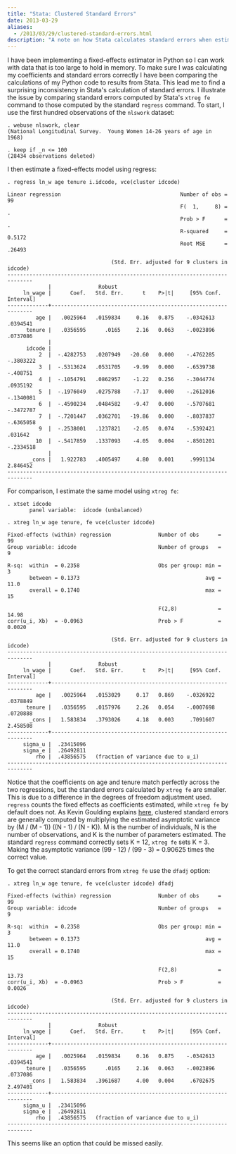 ```yaml
---
title: "Stata: Clustered Standard Errors"
date: 2013-03-29
aliases:
  - /2013/03/29/clustered-standard-errors.html
description: "A note on how Stata calculates standard errors when estimating a fixed effects model using `xtreg fe`."
---
```


I have been implementing a fixed-effects estimator in Python so I can
work with data that is too large to hold in memory.  To make sure I
was calculating my coefficients and standard errors correctly I have
been comparing the calculations of my Python code to results from
Stata.  This lead me to find a surprising inconsistency in Stata's
calculation of standard errors.  I illustrate the issue by comparing
standard errors computed by Stata's `xtreg fe` command to those
computed by the standard `regress` command.  To start, I use the first
hundred observations of the `nlswork` dataset:

    . webuse nlswork, clear
    (National Longitudinal Survey.  Young Women 14-26 years of age in 1968)
    
    . keep if _n <= 100
    (28434 observations deleted)

I then estimate a fixed-effects model using regress:

    . regress ln_w age tenure i.idcode, vce(cluster idcode)
    
    Linear regression                                      Number of obs =      99
                                                           F(  1,     8) =       .
                                                           Prob > F      =       .
                                                           R-squared     =  0.5172
                                                           Root MSE      =  .26493
    
                                     (Std. Err. adjusted for 9 clusters in idcode)
    ------------------------------------------------------------------------------
                 |               Robust
         ln_wage |      Coef.   Std. Err.      t    P>|t|     [95% Conf. Interval]
    -------------+----------------------------------------------------------------
             age |   .0025964   .0159834     0.16   0.875    -.0342613    .0394541
          tenure |   .0356595      .0165     2.16   0.063    -.0023896    .0737086
                 |
          idcode |
              2  |  -.4282753   .0207949   -20.60   0.000    -.4762285   -.3803222
              3  |  -.5313624   .0531705    -9.99   0.000    -.6539738    -.408751
              4  |  -.1054791   .0862957    -1.22   0.256    -.3044774    .0935192
              5  |  -.1976049   .0275788    -7.17   0.000    -.2612016   -.1340081
              6  |  -.4590234   .0484582    -9.47   0.000    -.5707681   -.3472787
              7  |  -.7201447   .0362701   -19.86   0.000    -.8037837   -.6365058
              9  |  -.2538001   .1237821    -2.05   0.074    -.5392421     .031642
             10  |  -.5417859   .1337093    -4.05   0.004    -.8501201   -.2334518
                 |
           _cons |   1.922783   .4005497     4.80   0.001     .9991134    2.846452
    ------------------------------------------------------------------------------

For comparison, I estimate the same model using `xtreg fe`:

    . xtset idcode
           panel variable:  idcode (unbalanced)
    
    . xtreg ln_w age tenure, fe vce(cluster idcode)
    
    Fixed-effects (within) regression               Number of obs      =        99
    Group variable: idcode                          Number of groups   =         9
    
    R-sq:  within  = 0.2358                         Obs per group: min =         3
           between = 0.1373                                        avg =      11.0
           overall = 0.1740                                        max =        15
    
                                                    F(2,8)             =     14.98
    corr(u_i, Xb)  = -0.0963                        Prob > F           =    0.0020
    
                                     (Std. Err. adjusted for 9 clusters in idcode)
    ------------------------------------------------------------------------------
                 |               Robust
         ln_wage |      Coef.   Std. Err.      t    P>|t|     [95% Conf. Interval]
    -------------+----------------------------------------------------------------
             age |   .0025964   .0153029     0.17   0.869    -.0326922    .0378849
          tenure |   .0356595   .0157976     2.26   0.054    -.0007698    .0720888
           _cons |   1.583834   .3793026     4.18   0.003     .7091607    2.458508
    -------------+----------------------------------------------------------------
         sigma_u |  .23415096
         sigma_e |  .26492811
             rho |  .43856575   (fraction of variance due to u_i)
    ------------------------------------------------------------------------------

Notice that the coefficients on age and tenure match perfectly across
the two regressions, but the standard errors calculated by `xtreg fe`
are smaller.  This is due to a difference in the degrees of freedom
adjustment used.  `regress` counts the fixed effects as coefficients
estimated, while `xtreg fe` by default does not.  As Kevin Goulding
explains
[here](http://thetarzan.wordpress.com/2011/06/11/clustered-standard-errors-in-r/),
clustered standard errors are generally computed by multiplying the
estimated asymptotic variance by (M / (M - 1)) ((N - 1) / (N - K)).  M
is the number of individuals, N is the number of observations, and K
is the number of parameters estimated.  The standard `regress` command
correctly sets K = 12, `xtreg fe` sets K = 3.  Making the asymptotic
variance (99 - 12) / (99 - 3) = 0.90625 times the correct value.

To get the correct standard errors from `xtreg fe` use the `dfadj`
option:

    . xtreg ln_w age tenure, fe vce(cluster idcode) dfadj
    
    Fixed-effects (within) regression               Number of obs      =        99
    Group variable: idcode                          Number of groups   =         9
    
    R-sq:  within  = 0.2358                         Obs per group: min =         3
           between = 0.1373                                        avg =      11.0
           overall = 0.1740                                        max =        15
    
                                                    F(2,8)             =     13.73
    corr(u_i, Xb)  = -0.0963                        Prob > F           =    0.0026
    
                                     (Std. Err. adjusted for 9 clusters in idcode)
    ------------------------------------------------------------------------------
                 |               Robust
         ln_wage |      Coef.   Std. Err.      t    P>|t|     [95% Conf. Interval]
    -------------+----------------------------------------------------------------
             age |   .0025964   .0159834     0.16   0.875    -.0342613    .0394541
          tenure |   .0356595      .0165     2.16   0.063    -.0023896    .0737086
           _cons |   1.583834   .3961687     4.00   0.004     .6702675    2.497401
    -------------+----------------------------------------------------------------
         sigma_u |  .23415096
         sigma_e |  .26492811
             rho |  .43856575   (fraction of variance due to u_i)
    ------------------------------------------------------------------------------

This seems like an option that could be missed easily.

